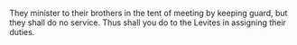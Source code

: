 They minister to their brothers in the tent of meeting by keeping guard, but they shall do no service. Thus shall you do to the Levites in assigning their duties.
